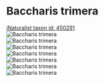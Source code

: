 
Baccharis trimera
=================
  
[iNaturalist taxon id: 450291](https://www.inaturalist.org/taxa/450291)  
![Baccharis trimera](https://inaturalist-open-data.s3.amazonaws.com/photos/242231703/medium.jpeg)  
![Baccharis trimera](https://inaturalist-open-data.s3.amazonaws.com/photos/240898826/medium.jpeg)  
![Baccharis trimera](https://inaturalist-open-data.s3.amazonaws.com/photos/240898757/medium.jpeg)  
![Baccharis trimera](https://inaturalist-open-data.s3.amazonaws.com/photos/240897473/medium.jpeg)  
![Baccharis trimera](https://inaturalist-open-data.s3.amazonaws.com/photos/240843730/medium.jpg)  
![Baccharis trimera](https://inaturalist-open-data.s3.amazonaws.com/photos/240843712/medium.jpg)  
![Baccharis trimera](https://inaturalist-open-data.s3.amazonaws.com/photos/240843750/medium.jpg)